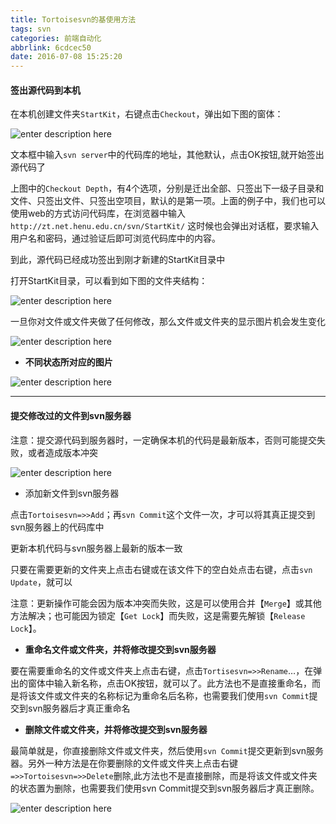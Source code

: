 ```yaml
---
title: Tortoisesvn的基使用方法
tags: svn
categories: 前端自动化
abbrlink: 6cdcec50
date: 2016-07-08 15:25:20
---
```



#### 签出源代码到本机

在本机创建文件夹`StartKit`，右键点击`Checkout`，弹出如下图的窗体：
<!--more-->
![enter description here][5]

文本框中输入`svn server`中的代码库的地址，其他默认，点击OK按钮,就开始签出源代码了

上图中的`Checkout Depth`，有4个选项，分别是迁出全部、只签出下一级子目录和文件、只签出文件、只签出空项目，默认的是第一项。上面的例子中，我们也可以使用web的方式访问代码库，在浏览器中输入`http://zt.net.henu.edu.cn/svn/StartKit/`
这时候也会弹出对话框，要求输入用户名和密码，通过验证后即可浏览代码库中的内容。

到此，源代码已经成功签出到刚才新建的StartKit目录中

打开StartKit目录，可以看到如下图的文件夹结构：

![enter description here][6]

一旦你对文件或文件夹做了任何修改，那么文件或文件夹的显示图片机会发生变化

![enter description here][7]

- **不同状态所对应的图片**

![enter description here][8]

---

#### 提交修改过的文件到svn服务器

注意：提交源代码到服务器时，一定确保本机的代码是最新版本，否则可能提交失败，或者造成版本冲突

![enter description here][9]

- 添加新文件到svn服务器

点击`Tortoisesvn=>>Add`；再`svn Commit`这个文件一次，才可以将其真正提交到svn服务器上的代码库中

更新本机代码与svn服务器上最新的版本一致

只要在需要更新的文件夹上点击右键或在该文件下的空白处点击右键，点击`svn Update`，就可以

注意：更新操作可能会因为版本冲突而失败，这是可以使用合并【`Merge`】或其他方法解决；也可能因为锁定【`Get Lock`】而失败，这是需要先解锁【`Release Lock`】。

- **重命名文件或文件夹，并将修改提交到svn服务器**

要在需要重命名的文件或文件夹上点击右键，点击`Tortisesvn=>>Rename`…，在弹出的窗体中输入新名称，点击OK按钮，就可以了。此方法也不是直接重命名，而是将该文件或文件夹的名称标记为重命名后名称，也需要我们使用`svn Commit`提交到svn服务器后才真正重命名

- **删除文件或文件夹，并将修改提交到svn服务器**

最简单就是，你直接删除文件或文件夹，然后使用`svn Commit`提交更新到svn服务器。另外一种方法是在你要删除的文件或文件夹上点击右键`=>>Tortoisesvn=>>Delete`删除,此方法也不是直接删除，而是将该文件或文件夹的状态置为删除，也需要我们使用svn Commit提交到svn服务器后才真正删除。


![enter description here][10]


 
  [5]: http://blog.chinaunix.net/attachment/201402/19/27004869_13927803776NBs.png
  [6]: http://blog.chinaunix.net/attachment/201402/19/27004869_1392780401u5bf.png
  [7]: http://blog.chinaunix.net/attachment/201402/19/27004869_13927804137Lrz.png
  [8]: http://blog.chinaunix.net/attachment/201402/19/27004869_1392780423j7W7.png
  [9]: http://blog.chinaunix.net/attachment/201402/19/27004869_139278051015SO.png
  [10]:http://blog.chinaunix.net/attachment/201402/19/27004869_1392780878aoOo.png
